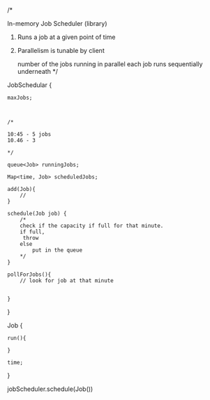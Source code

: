 /*

In-memory Job Scheduler (library)

1. Runs a job at a given point of time
2. Parallelism is tunable by client

    number of the jobs running in parallel 
    each job runs sequentially underneath 
*/

JobSchedular {
    
    maxJobs; 
    
    
    
    /* 
    
    10:45 - 5 jobs 
    10.46 - 3 
    
    */
    
    queue<Job> runningJobs; 
    
    Map<time, Job> scheduledJobs; 
    
    add(Job){
        // 
    }
    
    schedule(Job job) {
        /* 
        check if the capacity if full for that minute. 
        if full, 
         throw 
        else 
            put in the queue 
        */
    }
    
    pollForJobs(){
        // look for job at that minute 
        
        
    }    
}

Job {
    
    run(){
        
    }
    
    time;
    
}


jobScheduler.schedule(Job())
